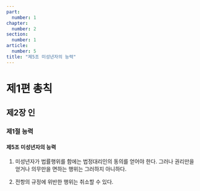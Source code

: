 ```yaml
---
part:
  number: 1
chapter:
  number: 2
section:
  number: 1
article:
  number: 5
title: "제5조 미성년자의 능력"
---
```


# 제1편 총칙

## 제2장 인

### 제1절 능력

#### 제5조 미성년자의 능력

1. 미성년자가 법률행위를 함에는 법정대리인의 동의를 얻어야 한다. 그러나 권리만을 얻거나 의무만을 면하는 행위는 그러하지 아니하다.

2. 전항의 규정에 위반한 행위는 취소할 수 있다.
